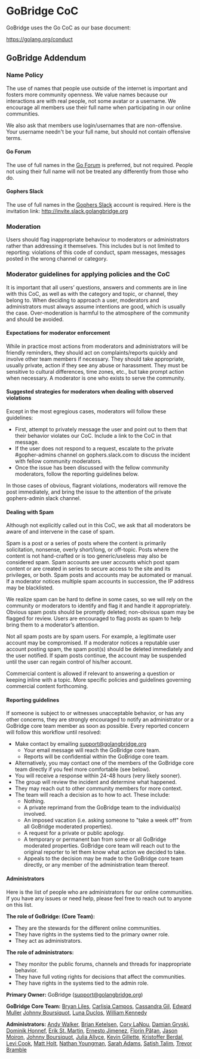 # GoBridge CoC

GoBridge uses the Go CoC as our base document:

https://golang.org/conduct

## GoBridge Addendum

### Name Policy
The use of names that people use outside of the internet is important and fosters more community openness. We value names because our interactions are with real people, not some avatar or a username. We encourage all members use their full name when participating in our online communities.

We also ask that members use login/usernames that are non-offensive. Your username needn't be your full name, but should not contain offensive terms.

#### Go Forum
The use of full names in the [Go Forum](https://forum.golangbridge.org/) is preferred, but not required. People not using their full name will not be treated any differently from those who do.

#### Gophers Slack
The use of full names in the [Gophers Slack](http://slack.golangbridge.org/) account is required. Here is the invitation link: http://invite.slack.golangbridge.org

### Moderation
Users should flag inappropriate behaviour to moderators or administrators rather than addressing it themselves. This includes but is not limited to reporting: violations of this code of conduct, spam messages, messages posted in the wrong channel or category.

### Moderator guidelines for applying policies and the CoC
It is important that all users’ questions, answers and comments are in line with this CoC, as well as with the category and topic, or channel, they belong to. When deciding to approach a user, moderators and administrators must always assume intentions are good, which is usually the case. Over-moderation is harmful to the atmosphere of the community and should be avoided.

#### Expectations for moderator enforcement
While in practice most actions from moderators and administrators will be friendly reminders, they should act on complaints/reports quickly and involve other team members if necessary. They should take appropriate, usually private, action if they see any abuse or harassment. They must be sensitive to cultural differences, time zones, etc., but take prompt action when necessary. A moderator is one who exists to serve the community.

#### Suggested strategies for moderators when dealing with observed violations
Except in the most egregious cases, moderators will follow these guidelines:
- First, attempt to privately message the user and point out to them that their behavior violates our CoC. Include a link to the CoC in that message.
- If the user does not respond to a request, escalate to the private #gopher-admins channel on gophers.slack.com to discuss the incident with fellow community moderators.
- Once the issue has been discussed with the fellow community moderators, follow the reporting guidelines below.

In those cases of obvious, flagrant violations, moderators will remove the post immediately, and bring the issue to the attention of the private gophers-admin slack channel.

#### Dealing with Spam
Although not explicitly called out in this CoC, we ask that all moderators be aware of and intervene in the case of spam.

Spam is a post or a series of posts where the content is primarily solicitation, nonsense, overly short/long, or off-topic. Posts where the content is not hand-crafted or is too generic/useless may also be considered spam. Spam accounts are user accounts which post spam content or are created in series to secure access to the site and its privileges, or both. Spam posts and accounts may be automated or manual. If a moderator notices multiple spam accounts in succession, the IP address may be blacklisted.

We realize spam can be hard to define in some cases, so we will rely on the community or moderators to identify and flag it and handle it appropriately. Obvious spam posts should be promptly deleted; non-obvious spam may be flagged for review. Users are encouraged to flag posts as spam to help bring them to a moderator’s attention.

Not all spam posts are by spam users. For example, a legitimate user account may be compromised. If a moderator notices a reputable user account posting spam, the spam post(s) should be deleted immediately and the user notified. If spam posts continue, the account may be suspended until the user can regain control of his/her account.

Commercial content is allowed if relevant to answering a question or keeping inline with a topic. More specific policies and guidelines governing commercial content forthcoming.

#### Reporting guidelines
If someone is subject to or witnesses unacceptable behavior, or has any other concerns, they are strongly encouraged to notify an administrator or a GoBridge core team member as soon as possible. Every reported concern will follow this workflow until resolved:
- Make contact by emailing support@golangbridge.org
  - Your email message will reach the GoBridge core team.
  - Reports will be confidential within the GoBridge core team.
- Alternatively, you may contact one of the members of the GoBridge core team directly if you feel more comfortable (see below).
- You will receive a response within 24-48 hours (very likely sooner).
- The group will review the incident and determine what happened.
- They may reach out to other community members for more context.
- The team will reach a decision as to how to act. These include:
  - Nothing.
  - A private reprimand from the GoBridge team to the individual(s) involved.
  - An imposed vacation (i.e. asking someone to "take a week off" from all GoBridge moderated properties).
  - A request for a private or public apology.
  - A temporary or permanent ban from some or all GoBridge moderated properties. GoBridge core team will reach out to the original reporter to let them know what action we decided to take.
  - Appeals to the decision may be made to the GoBridge core team directly, or any member of the administration team thereof.


#### Administrators
Here is the list of people who are administrators for our online communities. If you have any issues or need help, please feel free to reach out to anyone on this list.

**The role of GoBridge: (Core Team):**
- They are the stewards for the different online communities.
- They have rights in the systems tied to the primary owner role.
- They act as administrators.

**The role of administrators:**
- They monitor the public forums, channels and threads for inappropriate behavior.
- They have full voting rights for decisions that affect the communities.
- They have rights in the systems tied to the admin role.

**Primary Owner:**
GoBridge (support@golangbridge.org)

**GoBridge Core Team:**
[Bryan Liles](https://twitter.com/bryanl), [Carlisia Campos](https://twitter.com/carlisia), [Cassandra Gil](https://twitter.com/Cassandraoid), [Edward Muller](https://twitter.com/freeformz) [Johnny Boursiquot](https://twitter.com/jboursiquot), [Luna Duclos](https://twitter.com/PSG_Luna), [William Kennedy](https://twitter.com/goinggodotnet)

**Administrators:**
[Andy Walker](https://twitter.com/alaskacodes), [Brian Ketelsen](https://twitter.com/bketelsen), [Cory LaNou](https://twitter.com/corylanou), [Damian Gryski](https://twitter.com/dgryski), [Dominik Honnef](https://twitter.com/dominikhonnef), [Erik St. Martin](https://twitter.com/erikstmartin), [Ernesto Jimenez](https://twitter.com/ernesto_jimenez), [Florin Pățan](https://twitter.com/dlsniper), [Jason Moiron](https://twitter.com/jmoiron), [Johnny Boursiquot](https://twitter.com/jboursiquot), [Julia Allyce](https://twitter.com/julia_allyce), [Kevin Gillette](https://twitter.com/kevingillette), [Kristoffer Berdal](https://twitter.com/flexd), [Levi Cook](https://twitter.com/levicook), [Matt Holt](https://twitter.com/mholt6), [Nathan Youngman](https://twitter.com/nathany), [Sarah Adams](https://twitter.com/sadamscodes), [Satish Talim](https://twitter.com/IndianGuru), [Trevor Bramble](https://twitter.com/TrevorBramble)

